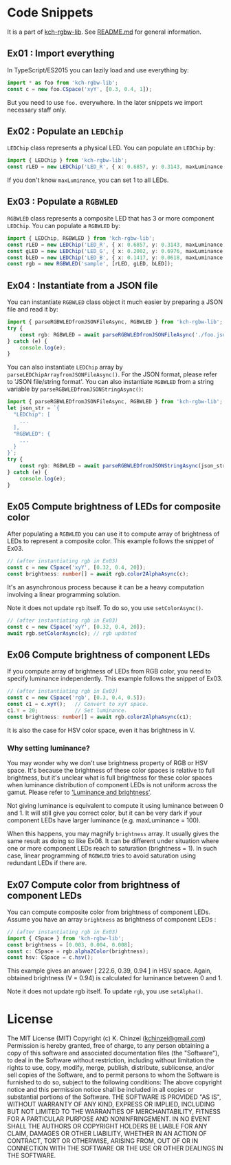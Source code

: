 # Code Snippets

It is a part of [kch-rgbw-lib](https://github.com/kchinzei/kch-rgbw-lib).
See [README.md](https://github.com/kchinzei/kch-rgbw-lib/#README.md)
for general information.

## Ex01 : Import everything

In TypeScript/ES2015 you can lazily load and use everything by:

```TypeScript
import * as foo from 'kch-rgbw-lib';
const c = new foo.CSpace('xyY', [0.3, 0.4, 1]);
```

But you need to use `foo.` everywhere.
In the later snippets we import necessary staff only.

## Ex02 : Populate an `LEDChip`

`LEDChip` class represents a physical LED. You can populate an `LEDChip` by:

```Typescript
import { LEDChip } from 'kch-rgbw-lib';
const rLED = new LEDChip('LED_R', { x: 0.6857, y: 0.3143, maxLuminance: 30.6, name: 'Red' });
```

If you don't know `maxLuminance`, you can set 1 to all LEDs.

## Ex03 : Populate a `RGBWLED`

`RGBWLED` class represents a composite LED that has 3 or more component `LEDChip`. You can populate a `RGBWLED` by:

```Typescript
import { LEDChip, RGBWLED } from 'kch-rgbw-lib';
const rLED = new LEDChip('LED_R', { x: 0.6857, y: 0.3143, maxLuminance: 30.6, name: 'Red' });
const gLED = new LEDChip('LED_G', { x: 0.2002, y: 0.6976, maxLuminance: 67.2, name: 'Green' });
const bLED = new LEDChip('LED_B', { x: 0.1417, y: 0.0618, maxLuminance: 8.2,  name: 'Blue' });
const rgb = new RGBWLED('sample', [rLED, gLED, bLED]);
```

## Ex04 : Instantiate from a JSON file

You can instantiate `RGBWLED` class object it much easier by preparing a JSON file and read it by:

```Typescript
import { parseRGBWLEDfromJSONFileAsync, RGBWLED } from 'kch-rgbw-lib';
try {
    const rgb: RGBWLED = await parseRGBWLEDfromJSONFileAsync('./foo.json');
} catch (e) {
    console.log(e);
}
```

You can also instantiate `LEDChip` array by `parseLEDChipArrayfromJSONFileAsync()`.
For the JSON format, please refer to 'JSON file/string format'.
You can also instantiate `RGBWLED` from a string variable by `parseRGBWLEDfromJSONStringAsync()`:

```Typescript
import { parseRGBWLEDfromJSONFileAsync, RGBWLED } from 'kch-rgbw-lib';
let json_str = `{
  "LEDChip": [
    ...
  ],
  "RGBWLED": {
    ...
  }
}`;
try {
    const rgb: RGBWLED = await parseRGBWLEDfromJSONStringAsync(json_str);
} catch (e) {
    console.log(e);
}
```

## Ex05 Compute brightness of LEDs for composite color

After populating a `RGBWLED` you can use it to compute array of brightness of LEDs to represent a composite color.
This example follows the snippet of Ex03.

```Typescript
// (after instantiating rgb in Ex03)
const c = new CSpace('xyY', [0.32, 0.4, 20]);
const brightness: number[] = await rgb.color2AlphaAsync(c);
```

It's an asynchronous process because it can be a heavy computation involving a linear programming solution.

Note it does not update `rgb` itself. To do so, you use `setColorAsync()`.

```Typescript
// (after instantiating rgb in Ex03)
const c = new CSpace('xyY', [0.32, 0.4, 20]);
await rgb.setColorAsync(c); // rgb updated
```

## Ex06 Compute brightness of component LEDs

If you compute array of brightness of LEDs from RGB color, you need to specify luminance independently.
This example follows the snippet of Ex03.

```Typescript
// (after instantiating rgb in Ex03)
const c = new CSpace('rgb', [0.3, 0.4, 0.5]);
const c1 = c.xyY();   // Convert to xyY space.
c1.Y = 20;            // Set luminance.
const brightness: number[] = await rgb.color2AlphaAsync(c1);
```

It is also the case for HSV color space, even it has brightness in V.

### Why setting luminance?

You may wonder why we don't use brightness property of RGB or HSV space.
It's because the brightness of these color spaces is relative to full brightness,
but it's unclear what is full brightness for these color spaces when luminance distribution of component LEDs is not uniform across the gamut.
Please refer to ['Luminance and brightness'](./RGBWLED.md#luminance-and-brightness).

Not giving luminance is equivalent to compute it using luminance between 0 and 1. It will still give you correct color, but it can be very dark if your component LEDs have larger luminance (e.g. maxLuminance = 100).

When this happens, you may magnify `brightness` array.
It usually gives the same result as doing so like Ex06.
It can be different under situation where one or more component LEDs reach to saturation (brightness = 1).
In such case, linear programming of `RGBWLED` tries to avoid saturation using redundant LEDs if there are.

## Ex07 Compute color from brightness of component LEDs

You can compute composite color from brightness of component LEDs. Assume you have an array `brightness` as brightness of component LEDs :

```Typescript
// (after instantiating rgb in Ex03)
import { CSpace } from 'kch-rgbw-lib';
const brightness = [0.003, 0.004, 0.008];
const c: CSpace = rgb.alpha2Color(brightness);
const hsv: CSpace = c.hsv();
```

This example gives an answer [ 222.6, 0.39, 0.94 ] in HSV space. Again, obtained brightness (V = 0.94) is calculated for luminance between 0 and 1.

Note it does not update rgb itself. To update `rgb`, you use `setAlpha()`.

# License

The MIT License (MIT)
Copyright (c) K. Chinzei (kchinzei@gmail.com)
Permission is hereby granted, free of charge, to any person obtaining a copy
of this software and associated documentation files (the "Software"), to deal
in the Software without restriction, including without limitation the rights
to use, copy, modify, merge, publish, distribute, sublicense, and/or sell
copies of the Software, and to permit persons to whom the Software is
furnished to do so, subject to the following conditions:
The above copyright notice and this permission notice shall be included in
all copies or substantial portions of the Software.
THE SOFTWARE IS PROVIDED "AS IS", WITHOUT WARRANTY OF ANY KIND, EXPRESS OR
IMPLIED, INCLUDING BUT NOT LIMITED TO THE WARRANTIES OF MERCHANTABILITY,
FITNESS FOR A PARTICULAR PURPOSE AND NONINFRINGEMENT. IN NO EVENT SHALL THE
AUTHORS OR COPYRIGHT HOLDERS BE LIABLE FOR ANY CLAIM, DAMAGES OR OTHER
LIABILITY, WHETHER IN AN ACTION OF CONTRACT, TORT OR OTHERWISE, ARISING FROM,
OUT OF OR IN CONNECTION WITH THE SOFTWARE OR THE USE OR OTHER DEALINGS IN
THE SOFTWARE.
